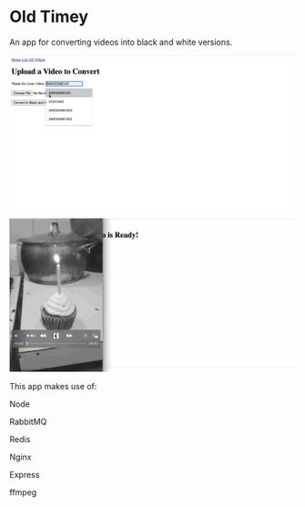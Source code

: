# Old Timey

An app for converting videos into black and white versions.

![](demo.gif)

![](demo2.gif)

This app makes use of:

Node

RabbitMQ

Redis

Nginx

Express

ffmpeg
